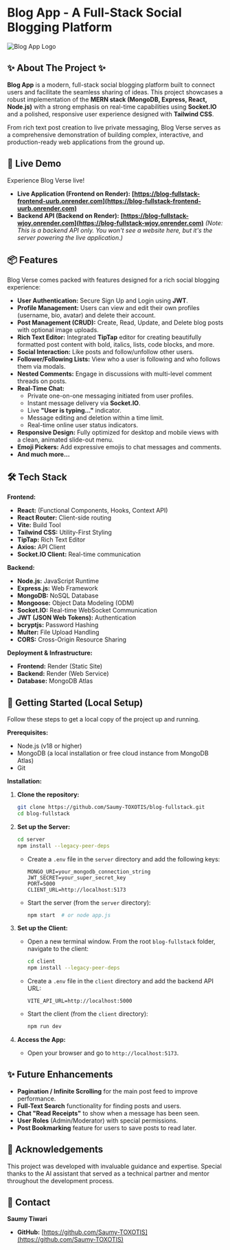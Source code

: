 # Blog App - A Full-Stack Social Blogging Platform

![Blog App Logo](https://raw.githubusercontent.com/Saumy-TOXOTIS/blog-fullstack/main/client/public/Blog.svg)

## ✨ About The Project ✨

**Blog App** is a modern, full-stack social blogging platform built to connect users and facilitate the seamless sharing of ideas. This project showcases a robust implementation of the **MERN stack (MongoDB, Express, React, Node.js)** with a strong emphasis on real-time capabilities using **Socket.IO** and a polished, responsive user experience designed with **Tailwind CSS**.

From rich text post creation to live private messaging, Blog Verse serves as a comprehensive demonstration of building complex, interactive, and production-ready web applications from the ground up.

## 🚀 Live Demo

Experience Blog Verse live!

*   **Live Application (Frontend on Render):** **[https://blog-fullstack-frontend-uurb.onrender.com](https://blog-fullstack-frontend-uurb.onrender.com)**
*   **Backend API (Backend on Render):** **[https://blog-fullstack-wjoy.onrender.com](https://blog-fullstack-wjoy.onrender.com)**
    *(Note: This is a backend API only. You won't see a website here, but it's the server powering the live application.)*

## 📦 Features

Blog Verse comes packed with features designed for a rich social blogging experience:

*   **User Authentication:** Secure Sign Up and Login using **JWT**.
*   **Profile Management:** Users can view and edit their own profiles (username, bio, avatar) and delete their account.
*   **Post Management (CRUD):** Create, Read, Update, and Delete blog posts with optional image uploads.
*   **Rich Text Editor:** Integrated **TipTap** editor for creating beautifully formatted post content with bold, italics, lists, code blocks, and more.
*   **Social Interaction:** Like posts and follow/unfollow other users.
*   **Follower/Following Lists:** View who a user is following and who follows them via modals.
*   **Nested Comments:** Engage in discussions with multi-level comment threads on posts.
*   **Real-Time Chat:**
    *   Private one-on-one messaging initiated from user profiles.
    *   Instant message delivery via **Socket.IO**.
    *   Live **"User is typing..."** indicator.
    *   Message editing and deletion within a time limit.
    *   Real-time online user status indicators.
*   **Responsive Design:** Fully optimized for desktop and mobile views with a clean, animated slide-out menu.
*   **Emoji Pickers:** Add expressive emojis to chat messages and comments.
*   **And much more...**

## 🛠️ Tech Stack

**Frontend:**
*   **React:** (Functional Components, Hooks, Context API)
*   **React Router:** Client-side routing
*   **Vite:** Build Tool
*   **Tailwind CSS:** Utility-First Styling
*   **TipTap:** Rich Text Editor
*   **Axios:** API Client
*   **Socket.IO Client:** Real-time communication

**Backend:**
*   **Node.js:** JavaScript Runtime
*   **Express.js:** Web Framework
*   **MongoDB:** NoSQL Database
*   **Mongoose:** Object Data Modeling (ODM)
*   **Socket.IO:** Real-time WebSocket Communication
*   **JWT (JSON Web Tokens):** Authentication
*   **bcryptjs:** Password Hashing
*   **Multer:** File Upload Handling
*   **CORS:** Cross-Origin Resource Sharing

**Deployment & Infrastructure:**
*   **Frontend:** Render (Static Site)
*   **Backend:** Render (Web Service)
*   **Database:** MongoDB Atlas

## 🏃 Getting Started (Local Setup)

Follow these steps to get a local copy of the project up and running.

**Prerequisites:**
*   Node.js (v18 or higher)
*   MongoDB (a local installation or free cloud instance from MongoDB Atlas)
*   Git

**Installation:**

1.  **Clone the repository:**
    ```bash
    git clone https://github.com/Saumy-TOXOTIS/blog-fullstack.git
    cd blog-fullstack
    ```

2.  **Set up the Server:**
    ```bash
    cd server
    npm install --legacy-peer-deps
    ```
    *   Create a `.env` file in the `server` directory and add the following keys:
        ```env
        MONGO_URI=your_mongodb_connection_string
        JWT_SECRET=your_super_secret_key
        PORT=5000
        CLIENT_URL=http://localhost:5173
        ```
    *   Start the server (from the `server` directory):
        ```bash
        npm start  # or node app.js
        ```

3.  **Set up the Client:**
    *   Open a new terminal window. From the root `blog-fullstack` folder, navigate to the client:
        ```bash
        cd client
        npm install --legacy-peer-deps
        ```
    *   Create a `.env` file in the `client` directory and add the backend API URL:
        ```env
        VITE_API_URL=http://localhost:5000
        ```
    *   Start the client (from the `client` directory):
        ```bash
        npm run dev
        ```

4.  **Access the App:**
    *   Open your browser and go to `http://localhost:5173`.

## ✨ Future Enhancements

*   **Pagination / Infinite Scrolling** for the main post feed to improve performance.
*   **Full-Text Search** functionality for finding posts and users.
*   **Chat "Read Receipts"** to show when a message has been seen.
*   **User Roles** (Admin/Moderator) with special permissions.
*   **Post Bookmarking** feature for users to save posts to read later.

## 🙏 Acknowledgements

This project was developed with invaluable guidance and expertise. Special thanks to the AI assistant that served as a technical partner and mentor throughout the development process.

## 📧 Contact

**Saumy Tiwari**

*   **GitHub:** [https://github.com/Saumy-TOXOTIS](https://github.com/Saumy-TOXOTIS)
